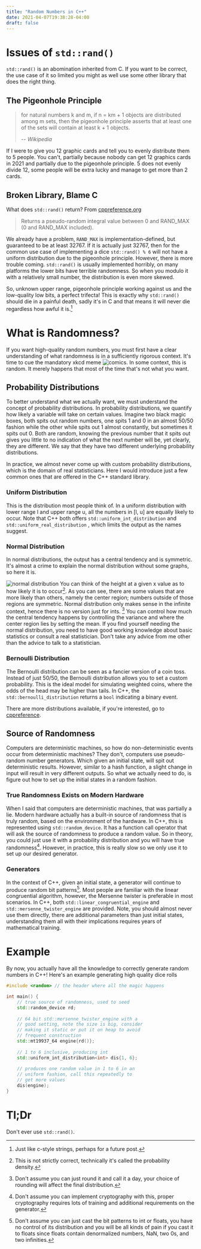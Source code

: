 ```yaml
---
title: "Random Numbers in C++"
date: 2021-04-07T19:38:28-04:00
draft: false
---
```


# Issues of  `std::rand()`
`std::rand()` is an abomination inherited from C. If you want to be correct, the use case of it so limited you might as well use some other library that does the right thing.

## The Pigeonhole Principle
>  for natural numbers k and m, if n = km + 1 objects are distributed among m sets, then the pigeonhole principle asserts that at least one of the sets will contain at least k + 1 objects.
>
> -- <cite>Wikipedia</cite>

If I were to give you 12 graphic cards and tell you to evenly distribute them to 5 people. You can't,  partially because
nobody can get 12 graphics cards in 2021 and partially due to the pigeonhole principle. 5 does not evenly divide 12,
some people will be extra lucky and manage to get more than 2 cards.


## Broken Library, Blame C
What does `std::rand()` return? From [cppreference.org](https://en.cppreference.com/w/cpp/numeric/random/rand)
> Returns a pseudo-random integral value between 0 and RAND_MAX (0 and RAND_MAX included).

We already have a problem, `RAND_MAX` is implementation-defined, but guaranteed to be at least 32767. If it is actually just
32767, then for the common use case of implementing a dice `std::rand() % 6` will not have a uniform distribution due
to the pigeonhole principle. However, there is more trouble coming. `std::rand()` is usually implemented horribly, on many
platforms the lower bits have terrible randomness. So when you modulo it with a relatively small number, the distribution is
even more skewed.

So, unknown upper range, pigeonhole principle working against us and the low-quality low bits, a perfect trifecta! This is
exactly why `std::rand()` should die in a painful death, sadly it's in C and that means it will never die regardless how
awful it is.[^1]



# What is Randomness?
If you want high-quality random numbers, you must first have a clear understanding of what randomness is in a sufficiently
rigorous context. It's time to cue the mandatory xkcd meme ![comics](https://imgs.xkcd.com/comics/random_number.png). In
some context, this is random. It merely happens that most of the time that's not what you want.

## Probability Distributions
To better understand what we actually want, we must understand the concept of probability distributions. In probability
distributions, we quantify how likely a variable will take on certain values. Imagine two black magic boxes, both spits out
random numbers, one spits 1 and 0 in an almost 50/50 fashion while the other while spits out 1 almost constantly, but sometimes it
spits out 0. Both are random, knowing the previous number that it spits out gives you little to no indication of what the next number will be, yet clearly, they are different. We say that they have two different underlying probability distributions.

In practice, we almost never come up with custom probability distributions, which is the domain of real statisticians. Here I
would introduce just a few common ones that are offered in the C++ standard library.

### Uniform Distribution
This is the distribution most people think of. In a uniform distribution with lower range l and upper range u, all the numbers
in [l, u] are equally likely to occur. Note that C++ both offers `std::uniform_int_distribution` and `std::uniform_real_distribution`
, which limits the output as the names suggest.

### Normal Distribution
In normal distributions, the output has a central tendency and is symmetric. It's almost a crime to explain the normal distribution
without some graphs, so here it is.

![normal distribution](https://cdn.pixabay.com/photo/2013/07/13/12/19/distribution-159626_1280.png)
You can think of the height at a given x value as to how likely it is to occur[^2]. As you can see, there are some values that are
more likely than others, namely the center region; numbers outside of those regions are symmetric. Normal distribution only makes sense
in the infinite context, hence there is no version just for ints. [^3] You can control how much the central tendency happens
by controlling the variance and where the center region lies by setting the mean. If you find yourself needing the normal
distribution, you need to have good working knowledge about basic statistics or consult a real statistician. Don't take
any advice from me other than the advice to talk to a statistician.

### Bernoulli Distribution
The Bernoulli distribution can be seen as a fancier version of a coin toss. Instead of just 50/50, the Bernoulli distribution
allows you to set a custom probability. This is the ideal model for simulating weighted coins, where the odds of the head may
be higher than tails. In C++, the `std::bernoulli_distribution` returns a `bool` indicating a binary event.

There are more distributions available, if you're interested, go to [cppreference](https://en.cppreference.com/w/cpp/numeric/random).


## Source of Randomness
Computers are deterministic machines, so how do non-deterministic events occur from deterministic machines? They don't,
computers use pseudo-random number generators. Which given an initial state, will spit out deterministic results. However,
similar to a hash function, a slight change in input will result in very different outputs. So what we actually need to do,
is figure out how to set up the initial states in a random fashion.

### True Randomness Exists on Modern Hardware
When I said that computers are deterministic machines, that was partially a lie. Modern hardware actually has a built-in
source of randomness that is truly random, based on the environment of the hardware. In C++, this is represented using
`std::random_device`. It has a function call operator that will ask the source of randomness to produce a random value. So
in theory, you could just use it with a probability distribution and you will have true randomness[^4]. However, in practice,
this is really slow so we only use it to set up our desired generator.

### Generators
In the context of C++, given an initial state, a generator will continue to produce random bit patterns[^5]. Most people
are familiar with the linear congruential algorithm, however, the Mersenne twister is preferable in most scenarios. In C++,
both `std::linear_congruential_engine` and `std::mersenne_twister_engine` are provided. Note, you should almost never use them directly,
there are additional parameters than just initial states, understanding them all with their implications requires years of mathematical
training.

# Example
By now, you actually have all the knowledge to correctly generate random numbers in C++! Here's an example generating high
quality dice rolls
```C++
#include <random> // the header where all the magic happens

int main() {
    // true source of randomness, used to seed
    std::random_device rd;
    
    // 64 bit std::mersenne_twister_engine with a 
    // good setting, note the size is big, consider 
    // making it static or put it on heap to avoid 
    // frequent construction 
    std::mt19937_64 engine{rd()};
    
    // 1 to 6 inclusive, producing int
    std::uniform_int_distribution<int> dis{1, 6}; 
    
    // produces one random value in 1 to 6 in an 
    // uniform fashion, call this repeatedly to 
    // get more values
    dis(engine);
}
```

# Tl;Dr
Don't ever use `std::rand()`.


[^1]: Just like c-style strings, perhaps for a future post.
[^2]: This is not strictly correct, technically it's called the probability density.
[^3]: Don't assume you can just round it and call it a day, your choice of rounding will affect the final distribution.
[^4]: Don't assume you can implement cryptography with this, proper cryptography requires lots of training and additional requirements on the generator.
[^5]: Don't assume you can just cast the bit patterns to int or floats, you have no control of its distribution and you will be
all kinds of pain if you cast it to floats since floats contain denormalized numbers, NaN, two 0s, and two infinities.
